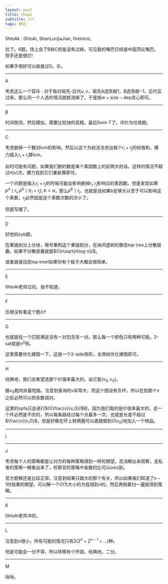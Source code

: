 ```yaml
---
layout: post
title: thupc
subtitle: /cf
tags: 游记
---
```


5htoAk : 0htoAi, ShanLunjiaJian, fireinice。

拉了。6题。场上会了B和C但是没有过掉。可见我的嘴巴已经是中国顶尖嘴巴，但手还是很烂!

如果手很好可以直接过D。乐。

-----

A

考虑这么一个容斥 : 对于每对祖先-后代$u,v$，祖先A选贡献$1$，B选贡献$-1$，后代反过来，那么同一个人选的情况就抵消掉了。于是按$w+\mathrm{size}-\mathrm{dep}$贪心即可。

-----

B

时间倒流，然后模拟。需要比较快的高精。最后5min T了。评价为垃圾题。

-----

C

考虑删掉一个数对lcm的影响，然后以这个为权法法求出每个$r_i+r_j$的权值和，爆力插入$r_i+r_j$算lcm。

此时可能有问题，如果我们删的数是某个素因数上的前两大的话。这样的情况不超过$\pi(v)$次，爆力找到它们重新算即可。

一个问题是插入$r_i+r_j$的时候可能会影响删掉$r_i,r_j$影响过的素因数。但是发现如果$p^a\mid r_i,p^b\mid(r_i+r_j),b<a$，那么$p^b\mid r_j$，也就是说如果$b$足够大以至于可以影响这个素数，$r_j$必然就是这个素数次数的次小了。

但是写绷了。

-----

D

好他妈zyb题。

在重链剖分上分块，根号重构这个重链剖分，在块间虚树的静态top tree上分散层叠。如果不分散层叠就是$O(n\sqrt{n\log n})$。

或者直接动态top tree!如果你有个板子大概会很简单。

-----

E

0htoAi老师过的。我不知道。

-----

F

压根没有看这个题/cf



-----

G

也就是找一个匹配满足没有一对包含另一对。那么每一个颜色只有两种可能。2-sat就是$n^2$啦。

这里需要优化建图一下，这是一个2-side矩形，主席树优化建图即可。

-----

H

经典地，我们总希望选那个价值率最大的。设它是$(v_0,c_0)$。

膜$v_0$跑同余最短路。注意到查询的$v$非常大，而这个图没有负环，所以在到那个$v$之前必然可以把余数调对。

这里的spfa只会进行$O(\frac{v}{v_0})$轮，因为我们取的是价值率最大的，走一个环必然是不优的，所以每条路经过每个点最多一次，也就是长度不超过$\frac{v}{v_0}$。但是好像在环上转两圈可以直接做到$O(v_0)$地加入一个物品。

-----

I

-----

J

考虑每个人的策略都是让对方的每种策略得到一样的期望。高消解出来观察，走私者的策略一眼看出来了，检察官的策略中各数的比可以oeis到。

官方题解还是比较正常。注意到结果只跟大的那个有关，所以如果我们知道了$n-1$时结果的期望，可以解一个$O(1)$大小的方程得到$n$的，然后再倒着扫一遍就得到策略。

-----

K

0htoAi老师冲的。

-----

L

注意到$n$很小，所有可能的情况只有$2(2^n+2^{n-1}+...)$种。

但是可能会一分不得，所以转移有个环捏。经典地，二分。

-----

M

咍咍。